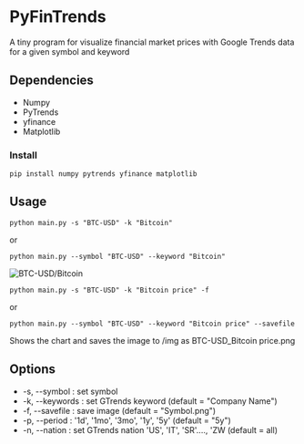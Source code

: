 # PyFinTrends
A tiny program for visualize financial market prices with Google Trends data for a given symbol and keyword

## Dependencies
- Numpy
- PyTrends
- yfinance
- Matplotlib
### Install

```
pip install numpy pytrends yfinance matplotlib
```
## Usage
```
python main.py -s "BTC-USD" -k "Bitcoin"
```
or 
```
python main.py --symbol "BTC-USD" --keyword "Bitcoin"
```

![BTC-USD/Bitcoin](https://github.com/Wonkysouce/img/blob/master/BTC-USD%20.png?raw=true "Example")
```
python main.py -s "BTC-USD" -k "Bitcoin price" -f
```
or 
```
python main.py --symbol "BTC-USD" --keyword "Bitcoin price" --savefile
```
Shows the chart and saves the image to /img as BTC-USD_Bitcoin price.png
## Options
- -s, --symbol : set symbol  
- -k, --keywords : set GTrends keyword (default = "Company Name")
- -f, --savefile : save image (default = "Symbol.png")
- -p, --period : '1d', '1mo', '3mo', '1y', '5y' (default = "5y")
- -n, --nation : set GTrends nation 'US', 'IT', 'SR'...., 'ZW (default = all)

